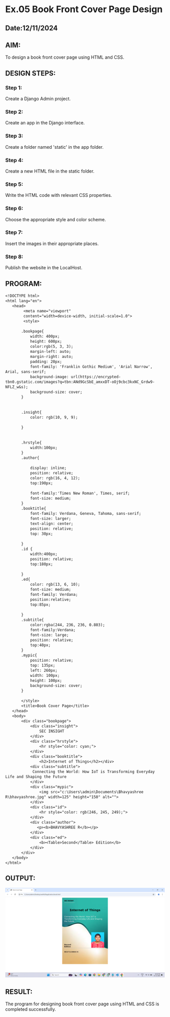 # Ex.05 Book Front Cover Page Design
## Date:12/11/2024

## AIM:
To design a book front cover page using HTML and CSS.

## DESIGN STEPS:

### Step 1:
Create a Django Admin project.

### Step 2:
Create an app in the Django interface.

### Step 3:
Create a folder named 'static' in the app folder.

### Step 4:
Create a new HTML file in the static folder.

### Step 5:
Write the HTML code with relevant CSS properties.

### Step 6:
Choose the appropriate style and color scheme.

### Step 7:
Insert the images in their appropriate places.

### Step 8:
Publish the website in the LocalHost.

## PROGRAM:
```
<!DOCTYPE html>
<html lang="en">
   <head>
        <meta name="viewport" 
        content="width=device-width, initial-scale=1.0">
        <style>

       .bookpage{
           width: 400px;
           height: 600px;
           color:rgb(5, 3, 3);
           margin-left: auto;
           margin-right: auto;
           padding: 20px;
           font-family: 'Franklin Gothic Medium', 'Arial Narrow', Arial, sans-serif;
           background-image: url(https://encrypted-tbn0.gstatic.com/images?q=tbn:ANd9GcSbE_amxxDT-oOj9cbc3kxNC_Grdw9-NFLZ_w&s);
           background-size: cover;
       }
           

       .insight{
           color: rgb(10, 9, 9);

       }

       
       .hrstyle{
           width:100px;
       }
       .author{
       
           display: inline;
           position: relative;
           color: rgb(16, 4, 12);
           top:190px;
           
           font-family:'Times New Roman', Times, serif;
           font-size: medium;
       }
       .booktitle{
           font-family: Verdana, Geneva, Tahoma, sans-serif;
           font-size: larger;
           text-align: center;
           position: relative;
           top: 30px;
       
       }
       .id {
           width:400px;
           position: relative;
           top:180px;
           
       }
       .ed{
           color: rgb(13, 6, 10);
           font-size: medium;
           font-family: Verdana;
           position:relative;
           top:85px;

       }
       .subtitle{
           color:rgba(244, 236, 236, 0.803);
           font-family:Verdana;
           font-size: large;
           position: relative;
           top:40px;
       }
       .mypic{
           position: relative;
           top: 135px;
           left: 260px;
           width: 100px;
           height: 100px;
           background-size: cover;
       }
       
       </style>
       <title>Book Cover Page</title>
   </head>
   <body>
       <div class="bookpage">
           <div class="insight">
               SEC INSIGHT
           </div>
           <div class="hrstyle">
               <hr style="color: cyan;">
           </div>
           <div class="booktitle">
               <h2>Internet of Things</h2></div>
           <div class="subtitle">
            Connecting the World: How IoT is Transforming Everyday Life and Shaping the Future
           </div>
           <div class="mypic">
               <img src="c:\Users\admin\Documents\Bhavyashree R\bhavyashree.jpg" width=125" height="150" alt="">
           </div>
           <div class="id">
               <hr style="color: rgb(246, 245, 249);">
           </div>
           <div class="author">
              <p><b>BHAVYASHREE R</b></p>
           </div>
           <div class="ed">
               <b><Table>Second</Table> Edition</b>
           </div>
       </div>
   </body>
</html>
```

## OUTPUT:
![alt text](<Screenshot (584).png>)

## RESULT:
The program for designing book front cover page using HTML and CSS is completed successfully.
